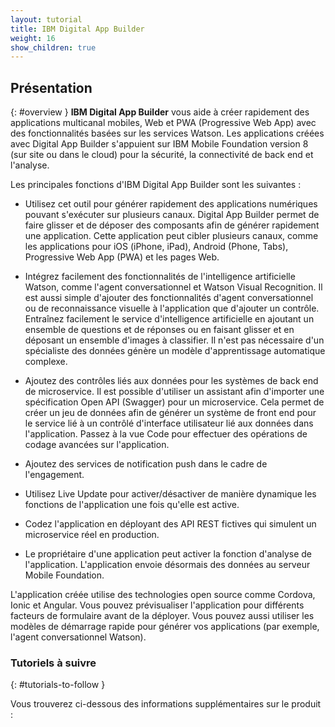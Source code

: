 ```yaml
---
layout: tutorial
title: IBM Digital App Builder
weight: 16
show_children: true
---
```

<!-- NLS_CHARSET=UTF-8 -->
## Présentation
{: #overview }
**IBM Digital App Builder** vous aide à créer rapidement des applications multicanal mobiles, Web et PWA (Progressive Web App) avec des fonctionnalités basées sur les services Watson. Les applications créées avec Digital App Builder s'appuient sur IBM Mobile Foundation version 8 (sur site ou dans le cloud) pour la sécurité, la connectivité de back end et l'analyse.

Les principales fonctions d'IBM Digital App Builder sont les suivantes :

* Utilisez cet outil pour générer rapidement des applications numériques pouvant s'exécuter sur plusieurs canaux. Digital App Builder permet de faire glisser et de déposer des composants afin de générer rapidement une application. Cette application peut cibler plusieurs canaux, comme les applications pour iOS (iPhone, iPad), Android (Phone, Tabs), Progressive Web App (PWA) et les pages Web.

* Intégrez facilement des fonctionnalités de l'intelligence artificielle Watson, comme l'agent conversationnel et Watson Visual Recognition. Il est aussi simple d'ajouter des fonctionnalités d'agent conversationnel ou de reconnaissance visuelle à l'application que d'ajouter un contrôle. Entraînez facilement le service d'intelligence artificielle en ajoutant un ensemble de questions et de réponses ou en faisant glisser et en déposant un ensemble d'images à classifier. Il n'est pas nécessaire d'un spécialiste des données génère un modèle d'apprentissage automatique complexe.

* Ajoutez des contrôles liés aux données pour les systèmes de back end de microservice. Il est possible d'utiliser un assistant afin d'importer une spécification Open API (Swagger) pour un microservice. Cela permet de créer un jeu de données afin de générer un système de front end pour le service lié à un contrôlé d'interface utilisateur lié aux données dans l'application. Passez à la vue Code pour effectuer des opérations de codage avancées sur l'application.

* Ajoutez des services de notification push dans le cadre de l'engagement.

* Utilisez Live Update pour activer/désactiver de manière dynamique les fonctions de l'application une fois qu'elle est active.

* Codez l'application en déployant des API REST fictives qui simulent un microservice réel en production.

* Le propriétaire d'une application peut activer la fonction d'analyse de l'application. L'application envoie désormais des données au serveur Mobile Foundation.

L'application créée utilise des technologies open source comme Cordova, Ionic et Angular. Vous pouvez prévisualiser l'application pour différents facteurs de formulaire avant de la déployer. Vous pouvez aussi utiliser les modèles de démarrage rapide pour générer vos applications (par exemple, l'agent conversationnel Watson). 

### Tutoriels à suivre
{: #tutorials-to-follow }

Vous trouverez ci-dessous des informations supplémentaires sur le produit :

